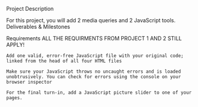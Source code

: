 
Project Description

For this project, you will add 2 media queries and 2 JavaScript tools.
Deliverables & Milestones

Requirements
    ALL THE REQUIRMENTS FROM PROJECT 1 AND 2 STILL APPLY!
            
    Add one valid, error-free JavaScript file with your original code; linked from the head of all four HTML files
    
    Make sure your JavaScript throws no uncaught errors and is loaded unobtrusively. You can check for errors using the console on your browser inspector
    
    For the final turn-in, add a JavaScript picture slider to one of your pages.

